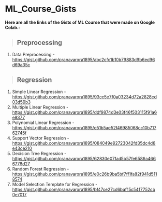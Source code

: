 # ML_Course_Gists

**Here are all the links of the Gists of ML Course that were made on Google Colab.:**

> ## Preprocessing
1. Data Preprocessing - https://gist.github.com/pranavarora1895/abc2cfc1b10b79883d9b6ed96d69a35c

> ## Regression
1.  Simple Linear Regression - https://gist.github.com/pranavarora1895/93cc5e7f0a03234d72a2828cd03d59b3
1.  Multiple Linear Regression - https://gist.github.com/pranavarora1895/ddf9874d3e03f46f503115f91a6e8377
1.  Polynomial Linear Regression - https://gist.github.com/pranavarora1895/e51b5ae52f46985068cc10b71762745f
1.  Support Vector Regression - https://gist.github.com/pranavarora1895/084049e92723042fd35dc4d8e43ce210
1.  Decision Tree Regression - https://gist.github.com/pranavarora1895/62830e07fad5b57fe6589a4666776d27
1.  Random Forest Regression - https://gist.github.com/pranavarora1895/e0c26b9ba5bf7ff1fa82f941d5118574
1.  Model Selection Template for Regression - https://gist.github.com/pranavarora1895/bf47ce27cd6baf15c5417752cb0e7017



